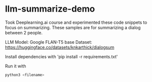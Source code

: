 # llm-summarize-demo

Took Deeplearning.ai course and experimented these code snippets to focus on summarizing. These samples are for summarizing a dialog between 2 people.

LLM Model: Google FLAN-T5 base
Dataset: <https://huggingface.co/datasets/knkarthick/dialogsum>

Install dependencies with 'pip install -r requirements.txt'

Run it with

```sh
python3 <filename>
```
